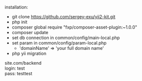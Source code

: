 installation:
    <ul>
        <li>git clone https://github.com/sergey-exu/yii2-kit.git</li>
        <li>php init</li>
        <li>composer global require "fxp/composer-asset-plugin:~1.0.0"</li>
        <li>composer update</li>
        <li>set db connection in common/config/main-local.php</li>
        <li>
            set param in common/config/param-local.php
            <ul>
                <li>'domainName' => 'your full domain name'</li>
            </ul>
        </li>
        <li>php yii migration</li>
    </ul>    
        
site.com/backend<br/>
        login: test<Br/>
        pass: testtest
    
